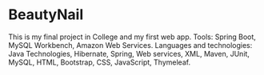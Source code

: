 # BeautyNail
This is my final project in College and my first web app.
Tools: Spring Boot, MySQL Workbench, Amazon Web Services.
Languages and technologies: Java Technologies, Hibernate, Spring, Web services, XML, Maven, JUnit, MySQL, HTML, Bootstrap, CSS, JavaScript, Thymeleaf.
